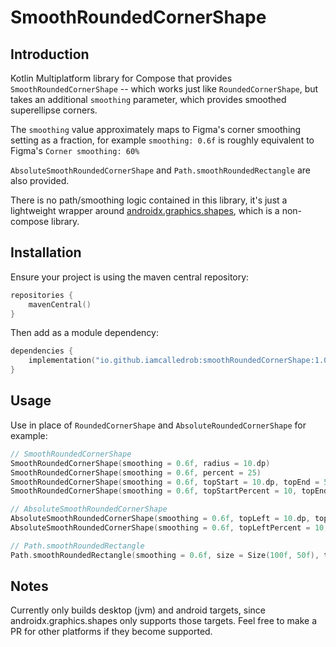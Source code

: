 # SmoothRoundedCornerShape

## Introduction
Kotlin Multiplatform library for Compose that provides `SmoothRoundedCornerShape` -- which works just like
`RoundedCornerShape`, but takes an additional `smoothing` parameter, which provides smoothed superellipse corners.

The `smoothing` value approximately maps to Figma's corner smoothing setting as a fraction, for example
`smoothing: 0.6f` is roughly equivalent to Figma's `Corner smoothing: 60%`

`AbsoluteSmoothRoundedCornerShape` and `Path.smoothRoundedRectangle` are also provided.

There is no path/smoothing logic contained in this library, it's just a lightweight wrapper around
[androidx.graphics.shapes](https://developer.android.com/reference/kotlin/androidx/graphics/shapes/package-summary), which is a non-compose library.

## Installation
Ensure your project is using the maven central repository:
```kotlin
repositories {
    mavenCentral()
}
```

Then add as a module dependency:
```kotlin
dependencies {
    implementation("io.github.iamcalledrob:smoothRoundedCornerShape:1.0.4")
}
```

## Usage
Use in place of `RoundedCornerShape` and `AbsoluteRoundedCornerShape` for example:
```kotlin
// SmoothRoundedCornerShape
SmoothRoundedCornerShape(smoothing = 0.6f, radius = 10.dp)
SmoothRoundedCornerShape(smoothing = 0.6f, percent = 25)
SmoothRoundedCornerShape(smoothing = 0.6f, topStart = 10.dp, topEnd = 5.dp, bottomEnd = 0.dp, bottomStart = 20.dp)
SmoothRoundedCornerShape(smoothing = 0.6f, topStartPercent = 10, topEndPercent = 5, bottomEndPercent = 0, bottomStartPercent = 20)

// AbsoluteSmoothRoundedCornerShape
AbsoluteSmoothRoundedCornerShape(smoothing = 0.6f, topLeft = 10.dp, topRight = 5.dp, bottomRight = 0.dp, bottomLeft = 20.dp)
AbsoluteSmoothRoundedCornerShape(smoothing = 0.6f, topLeftPercent = 10, topRightPercent = 5, bottomRightPercent = 0, bottomLeftPercent = 20)

// Path.smoothRoundedRectangle
Path.smoothRoundedRectangle(smoothing = 0.6f, size = Size(100f, 50f), topLeft = 10f, topRight = 5f, bottomRight = 0f, bottomLeft = 20f)
```


## Notes
Currently only builds desktop (jvm) and android targets, since androidx.graphics.shapes only supports those targets.
Feel free to make a PR for other platforms if they become supported.